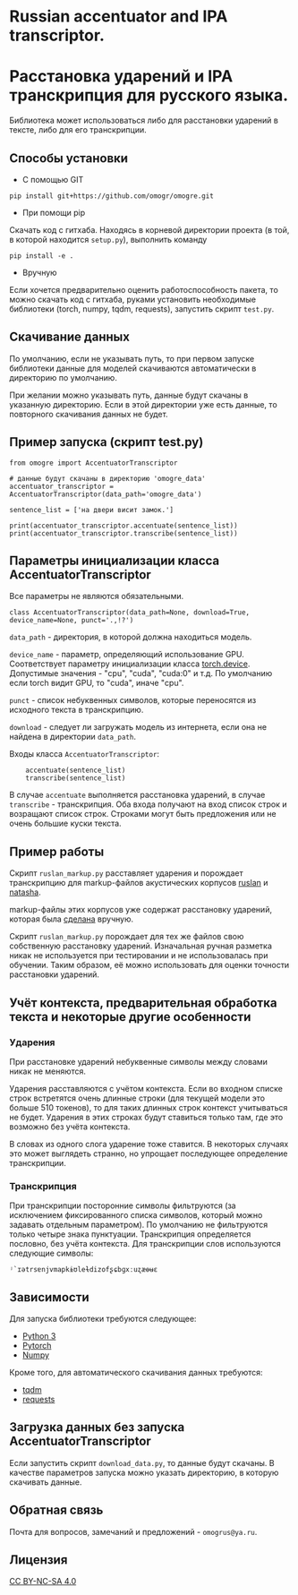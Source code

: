 # Russian accentuator and IPA transcriptor.

# Расстановка ударений и IPA транскрипция для русского языка.

Библиотека может использоваться либо для расстановки ударений в тексте, либо для его транскрипции.

## Способы установки

* С помощью GIT

```
pip install git+https://github.com/omogr/omogre.git
```

* При помощи pip

Скачать код с гитхаба. Hаходясь в корневой директории проекта (в той, в которой находится `setup.py`), выполнить команду

```
pip install -e .
```

* Вручную

Если хочется предварительно оценить работоспособность пакета, то можно скачать код с гитхаба, руками установить необходимые библиотеки (torch, numpy, tqdm, requests), запустить скрипт `test.py`.

## Скачивание данных

По умолчанию, если не указывать путь, то при первом запуске библиотеки данные для моделей скачиваются автоматически в директорию по умолчанию.

При желании можно указывать путь, данные будут скачаны в указанную директорию. Если в этой директории уже есть данные, то повторного скачивания данных не будет.

## Пример запуска (скрипт test.py)

```
from omogre import AccentuatorTranscriptor

# данные будут скачаны в директорию 'omogre_data'
accentuator_transcriptor = AccentuatorTranscriptor(data_path='omogre_data')

sentence_list = ['на двери висит замок.']

print(accentuator_transcriptor.accentuate(sentence_list))        
print(accentuator_transcriptor.transcribe(sentence_list))
```
       
## Параметры инициализации класса AccentuatorTranscriptor

Все параметры не являются обязательными. 

```
class AccentuatorTranscriptor(data_path=None, download=True, device_name=None, punct='.,!?')
```

`data_path` - директория, в которой должна находиться модель.

`device_name` - параметр, определяющий использование GPU. Соответствует параметру инициализации класса [torch.device](https://pytorch.org/docs/stable/tensor_attributes.html#torch.device).	Допустимые значения - "cpu", "cuda", "cuda:0" и т.д. По умолчанию если torch видит GPU, то "cuda", иначе "cpu".

`punct` - список небуквенных символов, которые переносятся из исходного текста в транскрипцию.

`download` - следует ли загружать модель из интернета, если она не найдена в директории `data_path`.

	 
Входы класса `AccentuatorTranscriptor`:

```
	accentuate(sentence_list)
	transcribe(sentence_list)
```
	
В случае `accentuate` выполняется расcтановка ударений, в случае `transcribe` - транскрипция. Оба входа получают на вход список строк и возращают список строк. Строками могут быть предложения или не очень большие куски текста.

## Пример работы

Скрипт `ruslan_markup.py` расставляет ударения и порождает транскрипцию для markup-файлов акустических корпусов [ruslan](http://dataset.sova.ai/SOVA-TTS/ruslan/ruslan_dataset.tar) и [natasha](http://dataset.sova.ai/SOVA-TTS/natasha/natasha_dataset.tar).

markup-файлы этих корпусов уже содержат расстановку ударений, которая была [сделана](https://habr.com/ru/companies/ashmanov_net/articles/528296/) вручную. 

Скрипт `ruslan_markup.py` порождает для тех же файлов свою собственную расстановку ударений. Изначальная ручная разметка никак не используется при тестировании и не использовалась при обучении. Таким образом, её можно использовать для оценки точности расстановки ударений.

## Учёт контекста, предварительная обработка текста и некоторые другие особенности

### Ударения

При расстановке ударений небуквенные символы между словами никак не меняются.

Ударения расставляются с учётом контекста. Если во входном списке строк встретятся очень длинные строки (для текущей модели это больше 510 токенов), то для таких длинных строк контекст учитываться не будет. Ударения в этих строках будут ставиться только там, где это возможно без учёта контекста. 

В словах из одного слога ударение тоже ставится. В некоторых случаях это может выглядеть странно, но упрощает последующее определение транскрипции. 

### Транскрипция

При транскрипции посторонние символы фильтруются (за исключением фиксированного списка символов, который можно задавать отдельным параметром). По умолчанию не фильтруются только четыре знака пунктуации. Транскрипция определяется пословно, без учёта контекста. Для транскрипции слов используются следующие символы:

```
ʲ`ɪətrsɐnjvmapkɨʊleɫdizofʂɕbɡxːuʐæɵʉɛ
```
 
## Зависимости

Для запуска библиотеки требуются следующее:
* [Python 3](https://www.python.org/)
* [Pytorch](https://pytorch.org/)
* [Numpy](https://numpy.org/)

Кроме того, для автоматического скачивания данных требуются:
* [tqdm](https://tqdm.github.io/)
* [requests](https://pypi.org/project/requests/)

## Загрузка данных без запуска AccentuatorTranscriptor

Если запустить скрипт `download_data.py`, то данные будут скачаны. В качестве параметров запуска можно указать директорию, в которую скачивать данные.

## Обратная связь

Почта для вопросов, замечаний и предложений - `omogrus@ya.ru`.

## Лицензия

[CC BY-NC-SA 4.0](https://creativecommons.org/licenses/by-nc-sa/4.0/deed.ru)

